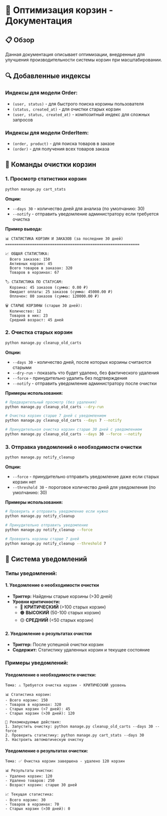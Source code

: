# 🛒 Оптимизация корзин - Документация

## 📋 Обзор

Данная документация описывает оптимизации, внедренные для улучшения производительности системы корзин при масштабировании.

## 🔍 Добавленные индексы

### Индексы для модели Order:
- `(user, status)` - для быстрого поиска корзины пользователя
- `(status, created_at)` - для очистки старых корзин
- `(user, status, created_at)` - композитный индекс для сложных запросов

### Индексы для модели OrderItem:
- `(order, product)` - для поиска товаров в заказе
- `(order)` - для получения всех товаров заказа

## 🧹 Команды очистки корзин

### 1. Просмотр статистики корзин
```bash
python manage.py cart_stats
```

**Опции:**
- `--days 30` - количество дней для анализа (по умолчанию: 30)
- `--notify` - отправить уведомление администратору если требуется очистка

**Пример вывода:**
```
📊 СТАТИСТИКА КОРЗИН И ЗАКАЗОВ (за последние 30 дней)
============================================================

📈 ОБЩАЯ СТАТИСТИКА:
  Всего заказов: 150
  Активных корзин: 45
  Всего товаров в заказах: 320
  Товаров в корзинах: 67

🏷️ СТАТИСТИКА ПО СТАТУСАМ:
  Корзина: 45 заказов (сумма: 0.00 ₽)
  Ожидает оплаты: 25 заказов (сумма: 45000.00 ₽)
  Оплачен: 80 заказов (сумма: 120000.00 ₽)

🗑️ СТАРЫЕ КОРЗИНЫ (старше 30 дней):
  Количество: 12
  Товаров в них: 23
  Средний возраст: 45 дней
```

### 2. Очистка старых корзин
```bash
python manage.py cleanup_old_carts
```

**Опции:**
- `--days 30` - количество дней, после которых корзины считаются старыми
- `--dry-run` - показать что будет удалено, без фактического удаления
- `--force` - принудительно удалить без подтверждения
- `--notify` - отправить уведомление администратору после очистки

**Примеры использования:**

```bash
# Предварительный просмотр (без удаления)
python manage.py cleanup_old_carts --dry-run

# Очистка корзин старше 7 дней с уведомлением
python manage.py cleanup_old_carts --days 7 --notify

# Принудительная очистка корзин старше 30 дней с уведомлением
python manage.py cleanup_old_carts --days 30 --force --notify
```

### 3. Отправка уведомлений о необходимости очистки
```bash
python manage.py notify_cleanup
```

**Опции:**
- `--force` - принудительно отправить уведомление даже если старых корзин нет
- `--threshold 30` - пороговое количество дней для уведомления (по умолчанию: 30)

**Примеры использования:**

```bash
# Проверить и отправить уведомление если нужно
python manage.py notify_cleanup

# Принудительно отправить уведомление
python manage.py notify_cleanup --force

# Проверить корзины старше 7 дней
python manage.py notify_cleanup --threshold 7
```

## 📧 Система уведомлений

### Типы уведомлений:

#### 1. Уведомление о необходимости очистки
- **Триггер:** Найдены старые корзины (>30 дней)
- **Уровни критичности:**
  - 🔴 **КРИТИЧЕСКИЙ** (>100 старых корзин)
  - 🟠 **ВЫСОКИЙ** (50-100 старых корзин)
  - 🟡 **СРЕДНИЙ** (<50 старых корзин)

#### 2. Уведомление о результатах очистки
- **Триггер:** После успешной очистки корзин
- **Содержит:** Статистику удаленных корзин и текущее состояние

### Примеры уведомлений:

#### Уведомление о необходимости очистки:
```
Тема: ⚠️ Требуется очистка корзин - КРИТИЧЕСКИЙ уровень

📊 Статистика корзин:
- Всего корзин: 150
- Товаров в корзинах: 320
- Старых корзин (>7 дней): 45
- Старых корзин (>30 дней): 120

🔧 Рекомендуемые действия:
1. Запустить очистку: python manage.py cleanup_old_carts --days 30 --force
2. Проверить статистику: python manage.py cart_stats --days 30
3. Настроить автоматическую очистку
```

#### Уведомление о результатах очистки:
```
Тема: ✅ Очистка корзин завершена - удалено 120 корзин

📊 Результаты очистки:
- Удалено корзин: 120
- Удалено товаров: 250
- Возраст корзин: старше 30 дней

📈 Текущая статистика:
- Всего корзин: 30
- Товаров в корзинах: 70
- Старых корзин (>30 дней): 0
```
